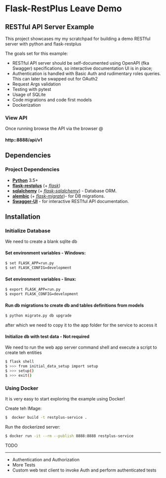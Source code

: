 Flask-RestPlus Leave Demo
=========================
RESTful API Server Example
--------------------------

This project showcases my my scratchpad for building a demo RESTful server
with python and flask-restplus

The goals set for this example:

* RESTful API server should be self-documented using OpenAPI (fka Swagger)
  specifications, so interactive documentation UI is in place;
* Authentication is handled with Basic Auth and rudimentary roles queries.
  This can later be swapped out for OAuth2
* Request Args validation
* Testing with pytest
* Usage of SQLite
* Code migrations and code first models
* Dockerization

### View API

Once running browse the API via the browser @

#### http:<ip-address>:8888/api/v1



Dependencies
------------

### Project Dependencies

* [**Python**](https://www.python.org/) 3.5+
* [**flask-restplus**](https://github.com/noirbizarre/flask-restplus) (+
  [*flask*](http://flask.pocoo.org/))
* [**sqlalchemy**](http://www.sqlalchemy.org/) (+
  [*flask-sqlalchemy*](http://flask-sqlalchemy.pocoo.org/)) - Database ORM.
* [**alembic**](https://alembic.rtdf.org/) (+ [*flask-migrate*](https://flask-migrate.readthedocs.io/en/latest/))- for DB migrations.
* [**Swagger-UI**](https://github.com/swagger-api/swagger-ui) - for interactive
  RESTful API documentation.

Installation
------------

### Initialize Database

We need to create a blank sqlite db

#### Set environment variables - Windows:

```bash
$ set FLASK_APP=run.py
$ set FLASK_CONFIG=development
```

#### Set environment variables - linux:

```bash
$ export FLASK_APP=run.py
$ export FLASK_CONFIG=development
```

#### Run db migrations to create db and tables definitions from models

```bash
$ python migrate.py db upgrade
```

after which we need to copy it to the app folder for the service to access it

#### Initialize db with test data - Not required

We need to run the web app server command shell and execute a script to create teh entities

```bash
$ flask shell
$ >>> from initial_data_setup import setup
$ >>> setup()
$ >>> exit()
```

### Using Docker

It is very easy to start exploring the example using Docker!

Create teh IMage:

```bash
$  docker build -t restplus-service .
```

Run the dockerized server:

```bash
$ docker run -it --rm --publish 8888:8888 restplus-service
```

TODO
_____
* Authentication and Authorization
* More Tests
* Custom web test client to invoke Auth and perform authenticated tests


